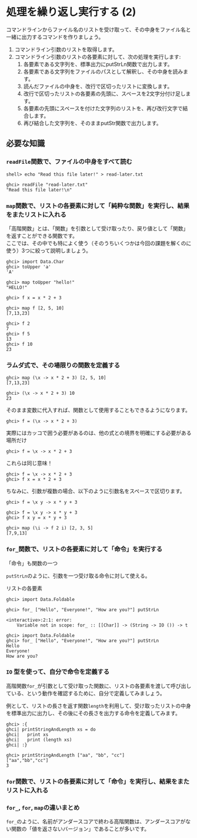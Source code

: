 # 処理を繰り返し実行する (2)

コマンドラインからファイル名のリストを受け取って、その中身をファイル名と一緒に出力するコマンドを作りましょう。

1. コマンドライン引数のリストを取得します。
2. コマンドライン引数のリストの各要素に対して、次の処理を実行します:
    1. 各要素である文字列を、標準出力にputStrLn関数で出力します。
    2. 各要素である文字列をファイルのパスとして解釈し、その中身を読みます。
    3. 読んだファイルの中身を、改行で区切ったリストに変換します。
    4. 改行で区切ったリストの各要素の先頭に、スペースを2文字分付け足します。
    5. 各要素の先頭にスペースを付けた文字列のリストを、再び改行文字で結合します。
    6. 再び結合した文字列を、そのままputStr関数で出力します。

## 必要な知識

### `readFile`関数で、ファイルの中身をすべて読む

```
shell> echo "Read this file later!" > read-later.txt
```

```
ghci> readFile "read-later.txt"
"Read this file later!\n"
```

### `map`関数で、リストの各要素に対して「純粋な関数」を実行し、結果をまたリストに入れる

「高階関数」とは、「関数」を引数として受け取ったり、戻り値として「関数」を返すことができる関数です。  
ここでは、その中でも特によく使う（そのうちいくつかは今回の課題を解くのに使う）3つに絞って説明しましょう。

```
ghci> import Data.Char
ghci> toUpper 'a'
'A'
```

```
ghci> map toUpper "hello!"
"HELLO!"
```

```
ghci> f x = x * 2 + 3
```

```
ghci> map f [2, 5, 10]
[7,13,23]
```

```
ghci> f 2
7
ghci> f 5
13
ghci> f 10
23
```

### ラムダ式で、その場限りの関数を定義する

```
ghci> map (\x -> x * 2 + 3) [2, 5, 10]
[7,13,23]
```

```
ghci> (\x -> x * 2 + 3) 10
23
```

そのまま変数に代入すれば、関数として使用することもできるようになります。

```
ghci> f = (\x -> x * 2 + 3)
```

実際にはカッコで囲う必要があるのは、他の式との境界を明確にする必要がある場所だけ

```
ghci> f = \x -> x * 2 + 3
```

これらは同じ意味！

```
ghci> f = \x -> x * 2 + 3
ghci> f x = x * 2 + 3
```

ちなみに、引数が複数の場合、以下のように引数名をスペースで区切ります。

```
ghci> f = \x y -> x * y + 3
```

```
ghci> f = \x y -> x * y + 3
ghci> f x y = x * y + 3
```

```
ghci> map (\i -> f 2 i) [2, 3, 5]
[7,9,13]
```

### `for_`関数で、リストの各要素に対して「命令」を実行する

「命令」も関数の一つ

`putStrLn`のように、引数を一つ受け取る命令に対して使える。

リストの各要素

```
ghci> import Data.Foldable
```

```
ghci> for_ ["Hello", "Everyone!", "How are you?"] putStrLn

<interactive>:2:1: error:
    Variable not in scope: for_ :: [[Char]] -> (String -> IO ()) -> t
```

```
ghci> import Data.Foldable
ghci> for_ ["Hello", "Everyone!", "How are you?"] putStrLn
Hello
Everyone!
How are you?
```

### `IO` 型を使って、自分で命令を定義する

高階関数`for_`が引数として受け取った関数に、リストの各要素を渡して呼び出している、という動作を確認するために、自分で定義してみましょう。

例として、リストの長さを返す関数`length`を利用して、受け取ったリストの中身を標準出力に出力し、その後にその長さを出力する命令を定義してみます。

```
ghci> :{
ghci| printStringAndLength xs = do
ghci|   print xs
ghci|   print (length xs)
ghci| :}
```

```
ghci> printStringAndLength ["aa", "bb", "cc"]
["aa","bb","cc"]
3
```


### `for`関数で、リストの各要素に対して「命令」を実行し、結果をまたリストに入れる


### `for_`, `for`, `map`の違いまとめ

`for_`のように、名前がアンダースコアで終わる高階関数は、アンダースコアがない関数の「値を返さないバージョン」であることが多いです。

